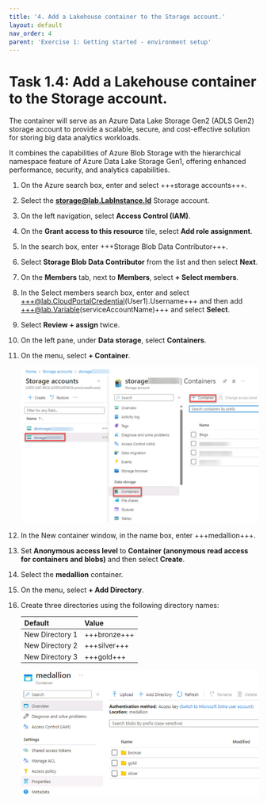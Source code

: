 ```yaml
---
title: '4. Add a Lakehouse container to the Storage account.'
layout: default
nav_order: 4
parent: 'Exercise 1: Getting started - environment setup'
---
```


# Task 1.4: Add a Lakehouse container to the Storage account.

The container will serve as an Azure Data Lake Storage Gen2 (ADLS Gen2) storage account to provide a scalable, secure, and cost-effective solution for storing big data analytics workloads. 

It combines the capabilities of Azure Blob Storage with the hierarchical namespace feature of Azure Data Lake Storage Gen1, offering enhanced performance, security, and analytics capabilities.

1. On the Azure search box, enter and select +++storage accounts+++.

1. Select the **storage@lab.LabInstance.Id** Storage account.

1. On the left navigation, select **Access Control (IAM)**.

1. On the **Grant access to this resource** tile, select **Add role assignment**.

1. In the search box, enter +++Storage Blob Data Contributor+++.

1. Select **Storage Blob Data Contributor** from the list and then select **Next**.

1. On the **Members** tab, next to **Members**, select **+ Select members**.

1. In the Select members search box, enter and select +++@lab.CloudPortalCredential(User1).Username+++ and then add +++@lab.Variable(serviceAccountName)+++ and select **Select**.

1. Select **Review + assign** twice.

1. On the left pane, under **Data storage**, select **Containers**.

1. On the menu, select **+ Container**.

    ![containersCreate.jpg](../media/instructions254096/containersCreate.jpg)

1. In the New container window, in the name box, enter +++medallion+++.

1. Set **Anonymous access level** to **Container (anonymous read access for containers and blobs)** and then select **Create**.

1. Select the **medallion** container. 

1. On the menu, select **+ Add Directory**.

1. Create three directories using the following directory names:

    | Default | Value |
    |:---------|:---------|
    | New Directory 1   |  +++bronze+++   |
    | New Directory 2   |  +++silver+++   |
    | New Directory 3   |  +++gold+++     |

    ![medallion_structure.jpg](../media/instructions254096/medallion_structure.jpg)
